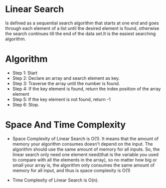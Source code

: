 # Linear Search #
Is defined as a sequential search algorithm that starts at one end and goes through each element of a list until the desired element is found, 
otherwise the search continues till the end of the data set.It is the easiest searching algorithm.


# Algorithm #
* Step 1: Start
* Step 2: Declare an array and search element as key.
* Step 3: Traverse the array until the number is found.
* Step 4: If the key element is found, return the index position of the array element
* Step 5: If the key element is not found, return -1
* Step 6: Stop.

#  Space And Time Complexity
* Space Complexity of Linear Search is O(1). 
It means that the amount of memory your algorithm consumes doesn't depend on the input. The algorithm should use the same amount of memory for all inputs.
So, the linear search only need one element need(that is the variable you used to compare with all the elements in the array), 
so no matter how big or small your array is, the algorithm only consumes the same amount of memory for all input, and thus is space complexity is O(1)

* Time Complexity of Linear Search is O(n).